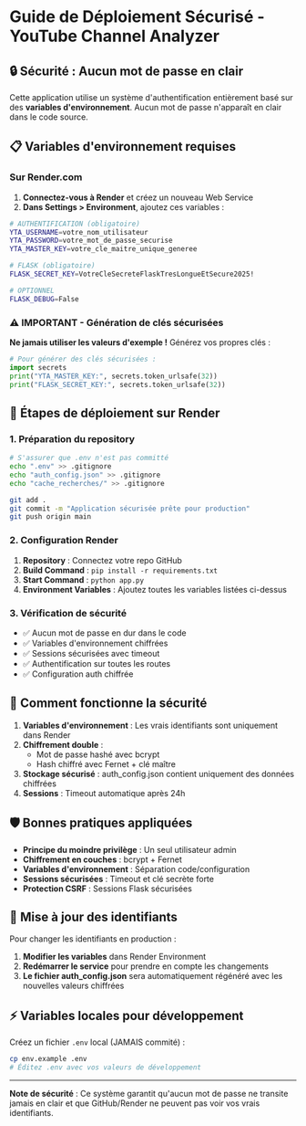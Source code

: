 # Guide de Déploiement Sécurisé - YouTube Channel Analyzer

## 🔒 Sécurité : Aucun mot de passe en clair

Cette application utilise un système d'authentification entièrement basé sur des **variables d'environnement**. Aucun mot de passe n'apparaît en clair dans le code source.

## 📋 Variables d'environnement requises

### Sur Render.com

1. **Connectez-vous à Render** et créez un nouveau Web Service
2. **Dans Settings > Environment**, ajoutez ces variables :

```bash
# AUTHENTIFICATION (obligatoire)
YTA_USERNAME=votre_nom_utilisateur
YTA_PASSWORD=votre_mot_de_passe_securise
YTA_MASTER_KEY=votre_cle_maitre_unique_generee

# FLASK (obligatoire)
FLASK_SECRET_KEY=VotreCleSecreteFlaskTresLongueEtSecure2025!

# OPTIONNEL
FLASK_DEBUG=False
```

### ⚠️ IMPORTANT - Génération de clés sécurisées

**Ne jamais utiliser les valeurs d'exemple !** Générez vos propres clés :

```python
# Pour générer des clés sécurisées :
import secrets
print("YTA_MASTER_KEY:", secrets.token_urlsafe(32))
print("FLASK_SECRET_KEY:", secrets.token_urlsafe(32))
```

## 🚀 Étapes de déploiement sur Render

### 1. Préparation du repository
```bash
# S'assurer que .env n'est pas committé
echo ".env" >> .gitignore
echo "auth_config.json" >> .gitignore
echo "cache_recherches/" >> .gitignore

git add .
git commit -m "Application sécurisée prête pour production"
git push origin main
```

### 2. Configuration Render
1. **Repository** : Connectez votre repo GitHub
2. **Build Command** : `pip install -r requirements.txt`
3. **Start Command** : `python app.py`
4. **Environment Variables** : Ajoutez toutes les variables listées ci-dessus

### 3. Vérification de sécurité
- ✅ Aucun mot de passe en dur dans le code
- ✅ Variables d'environnement chiffrées
- ✅ Sessions sécurisées avec timeout
- ✅ Authentification sur toutes les routes
- ✅ Configuration auth chiffrée

## 🔐 Comment fonctionne la sécurité

1. **Variables d'environnement** : Les vrais identifiants sont uniquement dans Render
2. **Chiffrement double** : 
   - Mot de passe hashé avec bcrypt
   - Hash chiffré avec Fernet + clé maître
3. **Stockage sécurisé** : auth_config.json contient uniquement des données chiffrées
4. **Sessions** : Timeout automatique après 24h

## 🛡️ Bonnes pratiques appliquées

- **Principe du moindre privilège** : Un seul utilisateur admin
- **Chiffrement en couches** : bcrypt + Fernet
- **Variables d'environnement** : Séparation code/configuration
- **Sessions sécurisées** : Timeout et clé secrète forte
- **Protection CSRF** : Sessions Flask sécurisées

## 🔄 Mise à jour des identifiants

Pour changer les identifiants en production :

1. **Modifier les variables** dans Render Environment
2. **Redémarrer le service** pour prendre en compte les changements
3. **Le fichier auth_config.json** sera automatiquement régénéré avec les nouvelles valeurs chiffrées

## ⚡ Variables locales pour développement

Créez un fichier `.env` local (JAMAIS commité) :

```bash
cp env.example .env
# Éditez .env avec vos valeurs de développement
```

---
**Note de sécurité** : Ce système garantit qu'aucun mot de passe ne transite jamais en clair et que GitHub/Render ne peuvent pas voir vos vrais identifiants. 